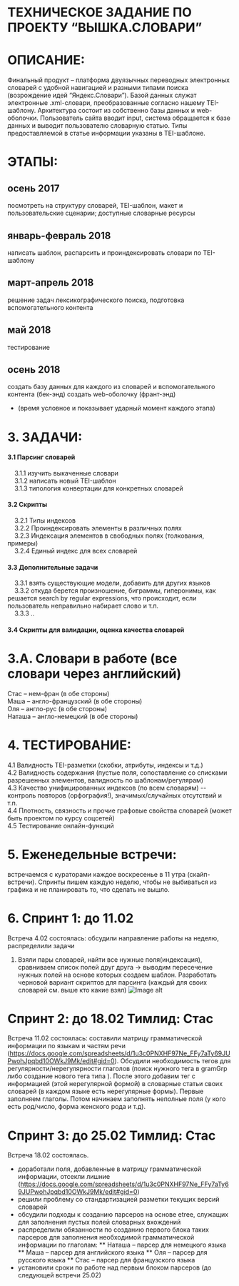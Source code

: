 # ТЕХНИЧЕСКОЕ ЗАДАНИЕ ПО ПРОЕКТУ “ВЫШКА.СЛОВАРИ”
 
# ОПИСАНИЕ:
Финальный продукт – платформа двуязычных переводных электронных словарей с удобной навигацией и разными типами поиска (возрождение идей “Яндекс.Словари”). Базой данных служат электронные .xml-словари, преобразованные согласно нашему TEI-шаблону. Архитектура состоит из собственно базы данных и web-оболочки. Пользователь сайта вводит input, система обращается к базе данных и выводит пользователю словарную статью. Типы предоставляемой в статье информации указаны в TEI-шаблоне.


# ЭТАПЫ: 
## осень 2017
посмотреть на структуру словарей, TEI-шаблон, макет и пользовательские сценарии; доступные словарные ресурсы
## январь-февраль 2018
написать шаблон, распарсить и проиндексировать словари по TEI-шаблону
## март-апрель 2018
решение задач лексикографического поиска, подготовка вспомогательного контента  
## май 2018
тестирование
## осень 2018
создать базу данных для каждого из словарей и вспомогательного контента (бек-энд)
создать web-оболочку (франт-энд)

* (время условное и показывает ударный момент каждого этапа)

# 3. ЗАДАЧИ: 
#### 3.1 Парсинг словарей <br />
&nbsp;&nbsp;&nbsp;&nbsp;3.1.1 изучить выкаченные словари <br />
&nbsp;&nbsp;&nbsp;&nbsp;3.1.2 написать новый TEI-шаблон <br />
&nbsp;&nbsp;&nbsp;&nbsp;3.1.3 типология конвертации для конкретных словарей <br />
#### 3.2 Скрипты <br />
&nbsp;&nbsp;&nbsp;&nbsp;3.2.1 Типы индексов <br />
&nbsp;&nbsp;&nbsp;&nbsp;3.2.2 Проиндексировать элементы в различных полях <br />
&nbsp;&nbsp;&nbsp;&nbsp;3.2.3 Индексация элементов в свободных полях (толкования, примеры) <br />
&nbsp;&nbsp;&nbsp;&nbsp;3.2.4 Единый индекс для всех словарей <br />
#### 3.3 Дополнительные задачи<br />
&nbsp;&nbsp;&nbsp;&nbsp;3.3.1 взять существующие модели, добавить для других языков <br />
&nbsp;&nbsp;&nbsp;&nbsp;3.3.2 откуда берется произношение, биграммы, гиперонимы, как решается search by regular expressions,  что происходит, если пользователь неправильно набирает слово и т.п. <br />
&nbsp;&nbsp;&nbsp;&nbsp;3.3.3 .. <br />
#### 3.4 Скрипты для валидации, оценка качества словарей <br />

# 3.А. Словари в работе (все словари через английский)
Стас – нем-фран (в обе стороны) <br />
Маша – англо-французский (в обе стороны) <br />
Оля – англо-рус (в обе стороны) <br />
Наташа – англо-немецкий (в обе стороны) <br />

# 4. ТЕСТИРОВАНИЕ: 
4.1 Валидность TEI-разметки (скобки, атрибуты, индексы и т.д.) <br />
4.2 Валидность содержания (пустые поля, сопоставление со списками разрешенных элементов, валидность по шаблонам/регулярам) <br />
4.3 Качество унифицированных индексов (по всем словарям) -- контроль повторов (орфография!), значимых/случайных отсутствий и т.п. <br />
4.4 Плотность, связность и прочие графовые свойства словарей (может быть проектом по курсу соцсетей) <br />
4.5 Тестирование онлайн-функций <br />
# 5. Еженедельные встречи:
встречаемся с кураторами каждое воскресенье в 11 утра (скайп-встречи). Спринты пишем каждую неделю, чтобы не выбиваться из графика и не планировать то, что сделать не вышло.

# 6. Спринт 1: до 11.02
Встреча 4.02 состоялась: обсудили направление работы на неделю, распределили задачи
1. Взяли пары словарей, найти все нужные поля(индексация), сравниваем список полей друг друга -> выводим пересечение нужных полей на основе которых создаем шаблон. Разработать черновой вариант скриптов для парсинга (каждый для своих словарей см. выше кто какие взял)
![Image alt](https://github.com/semenovabnl/hse.dictionaries/raw/master/граф1.jpg)

# Спринт 2: до 18.02 Тимлид: Стас
Встреча 11.02 состоялась: составили матрицу грамматической информации по языкам и частям речи (https://docs.google.com/spreadsheets/d/1u3c0PNXHF97Ne_FFy7aTy69JUPwohJpqbd10OWkJ9Mk/edit#gid=0). Обсудили необходимость тегов для регулярности/нерегулярности глаголов (поиск нужного тега в gramGrp либо создание нового тега типа <irreg>). После этого добавим тег с информацией (этой нерегулярной формой) в словарные статьи своих словарей (в каждом языке есть нерегулярные формы). Первые заполняем глаголы. Потом начинаем заполнять неполные поля (у кого есть род/число, форма женского рода и т.д).
 
# Спринт 3: до 25.02 Тимлид: Стас
Встреча 18.02 состоялась. <br />
* доработали поля, добавленные в матрицу грамматической информации, отсекли лишние (https://docs.google.com/spreadsheets/d/1u3c0PNXHF97Ne_FFy7aTy69JUPwohJpqbd10OWkJ9Mk/edit#gid=0)
* решили проблему со стандартизацией разметки текущих версий словарей
* обсудили подходы к созданию парсеров на основе etree, служащих для заполнения пустых полей словарных вхождений
* распределили обязанности по созданию первого блока таких парсеров для заполнения необходимой грамматической информации по глаголам:
** Наташа – парсер для немецкого языка
** Маша – парсер для английского языка
** Оля – парсер для русского языка
** Стас – парсер для французского языка
* установили сроки по работе над первым блоком парсеров (до следующей встречи 25.02)
